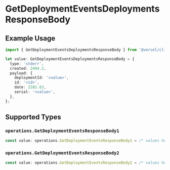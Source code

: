 # GetDeploymentEventsDeploymentsResponseBody

## Example Usage

```typescript
import { GetDeploymentEventsDeploymentsResponseBody } from '@vercel/client/models/operations';

let value: GetDeploymentEventsDeploymentsResponseBody = {
  type: 'stderr',
  created: 2494.2,
  payload: {
    deploymentId: '<value>',
    id: '<id>',
    date: 2282.63,
    serial: '<value>',
  },
};
```

## Supported Types

### `operations.GetDeploymentEventsResponseBody1`

```typescript
const value: operations.GetDeploymentEventsResponseBody1 = /* values here */
```

### `operations.GetDeploymentEventsResponseBody2`

```typescript
const value: operations.GetDeploymentEventsResponseBody2 = /* values here */
```
